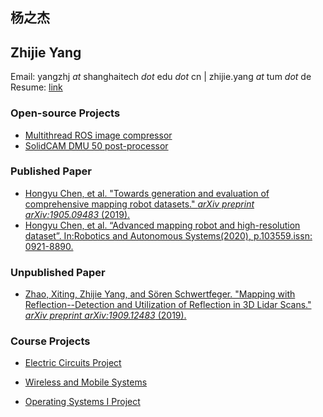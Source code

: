## 杨之杰
## Zhijie Yang
Email: yangzhj *at* shanghaitech *dot* edu *dot* cn | zhijie.yang *at* tum *dot* de
Resume: [link](./misc/Resume.pdf)




### Open-source Projects
* [Multithread ROS image compressor](https://github.com/zhijie-yang/image-compress-pkg)
* [SolidCAM DMU 50 post-processor](https://github.com/zhijie-yang/SolidCamPostProcessor)



### Published Paper

* [Hongyu Chen, et al. "Towards generation and evaluation of comprehensive mapping robot datasets." *arXiv preprint arXiv:1905.09483* (2019).](https://arxiv.org/abs/1905.09483)
* [Hongyu Chen, et al. “Advanced mapping robot and high-resolution dataset”. In:Robotics and Autonomous Systems(2020), p.103559.issn: 0921-8890.](https://doi.org/https://doi.org/10.1016/j.robot.2020.103559)


### Unpublished Paper

* [Zhao, Xiting, Zhijie Yang, and Sören Schwertfeger. "Mapping with Reflection--Detection and Utilization of Reflection in 3D Lidar Scans." *arXiv preprint arXiv:1909.12483* (2019).](https://arxiv.org/abs/1909.12483)



### Course Projects

* [Electric Circuits Project](./misc/course_project_report/electric_circuits_project.pdf)

* [Wireless and Mobile Systems](./misc/course_project_report/wireless_and_mobile_systems.pdf)

* [Operating Systems I Project](./misc/course_project_report/operating_systems_i_project.pdf)

